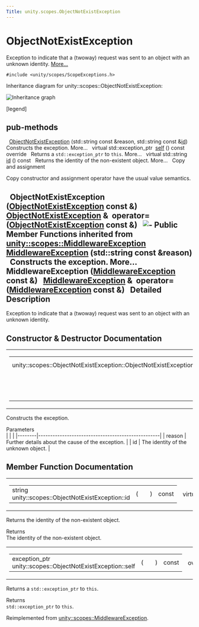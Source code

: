 ```yaml
---
Title: unity.scopes.ObjectNotExistException
---
```

        
ObjectNotExistException
=======================

Exception to indicate that a (twoway) request was sent to an object with an unknown identity. [More...](#details)

`#include <unity/scopes/ScopeExceptions.h>`

Inheritance diagram for unity::scopes::ObjectNotExistException:

![Inheritance graph](https://developer.ubuntu.com/static/devportal_uploaded/12e611b8-e236-4613-aafe-3f749a85b2c5-api/scopes/cpp/sdk-15.04.4/unity.scopes.ObjectNotExistException/classunity_1_1scopes_1_1_object_not_exist_exception__inherit__graph.png)

<span class="legend">\[legend\]</span>

pub-methods
------------------------------------------------------

 
<a href="#a31beda1f8f1a97154618e97f4ab8e34f">ObjectNotExistException</a> (std::string const &reason, std::string const &<a href="#a63a7640944e3799f065379800715580e">id</a>)
 
Constructs the exception. More...
 
virtual std::exception\_ptr 
<a href="#af87f8d39791b7efb52cbba9dd0e4da25">self</a> () const override
 
Returns a `std::exception_ptr` to `this`. More...
 
virtual std::string 
<a href="#a63a7640944e3799f065379800715580e">id</a> () const
 
Returns the identity of the non-existent object. More...
 
Copy and assignment

Copy constructor and assignment operator have the usual value semantics.

 
**ObjectNotExistException** (<a href="index.html">ObjectNotExistException</a> const &)
 
<a href="index.html">ObjectNotExistException</a> & 
**operator=** (<a href="index.html">ObjectNotExistException</a> const &)
 
![-](https://developer.ubuntu.com/static/devportal_uploaded/5a3e00b6-5263-46ef-ac78-98ddffcb1bfc-api/scopes/cpp/sdk-15.04.4/unity.scopes.ObjectNotExistException/closed.png) Public Member Functions inherited from <a href="unity.scopes.MiddlewareException.md">unity::scopes::MiddlewareException</a>
 
<a href="unity.scopes.MiddlewareException.md#af6250d2e529d103d30d3ebf06689c146">MiddlewareException</a> (std::string const &reason)
 
Constructs the exception. More...
 
 
**MiddlewareException** (<a href="unity.scopes.MiddlewareException.md">MiddlewareException</a> const &)
 
<a href="unity.scopes.MiddlewareException.md">MiddlewareException</a> & 
**operator=** (<a href="unity.scopes.MiddlewareException.md">MiddlewareException</a> const &)
 
<span id="details"></span>
Detailed Description
--------------------

Exception to indicate that a (twoway) request was sent to an object with an unknown identity.

Constructor & Destructor Documentation
--------------------------------------

<span id="a31beda1f8f1a97154618e97f4ab8e34f" class="anchor"></span>
<table>
<colgroup>
<col width="50%" />
<col width="50%" />
</colgroup>
<tbody>
<tr class="odd">
<td><table>
<tbody>
<tr class="odd">
<td>unity::scopes::ObjectNotExistException::ObjectNotExistException</td>
<td>(</td>
<td>std::string const &amp; </td>
<td><em>reason</em>,</td>
</tr>
<tr class="even">
<td></td>
<td></td>
<td>std::string const &amp; </td>
<td><em>id</em> </td>
</tr>
<tr class="odd">
<td></td>
<td>)</td>
<td></td>
<td></td>
</tr>
</tbody>
</table></td>
<td><span class="mlabels"><span class="mlabel">explicit</span></span></td>
</tr>
</tbody>
</table>

Constructs the exception.

Parameters  
|        |                                                   |
|--------|---------------------------------------------------|
| reason | Further details about the cause of the exception. |
| id     | The identity of the unknown object.               |

Member Function Documentation
-----------------------------

<span id="a63a7640944e3799f065379800715580e" class="anchor"></span>
<table>
<colgroup>
<col width="50%" />
<col width="50%" />
</colgroup>
<tbody>
<tr class="odd">
<td><table>
<tbody>
<tr class="odd">
<td>string unity::scopes::ObjectNotExistException::id</td>
<td>(</td>
<td></td>
<td>)</td>
<td>const</td>
</tr>
</tbody>
</table></td>
<td><span class="mlabels"><span class="mlabel">virtual</span></span></td>
</tr>
</tbody>
</table>

Returns the identity of the non-existent object.

Returns  
The identity of the non-existent object.

<span id="af87f8d39791b7efb52cbba9dd0e4da25" class="anchor"></span>
<table>
<colgroup>
<col width="50%" />
<col width="50%" />
</colgroup>
<tbody>
<tr class="odd">
<td><table>
<tbody>
<tr class="odd">
<td>exception_ptr unity::scopes::ObjectNotExistException::self</td>
<td>(</td>
<td></td>
<td>)</td>
<td>const</td>
</tr>
</tbody>
</table></td>
<td><span class="mlabels"><span class="mlabel">override</span><span class="mlabel">virtual</span></span></td>
</tr>
</tbody>
</table>

Returns a `std::exception_ptr` to `this`.

Returns  
`std::exception_ptr` to `this`.

Reimplemented from <a href="unity.scopes.MiddlewareException.md#a5317c0215a98eb896d1d706450d2919e">unity::scopes::MiddlewareException</a>.

